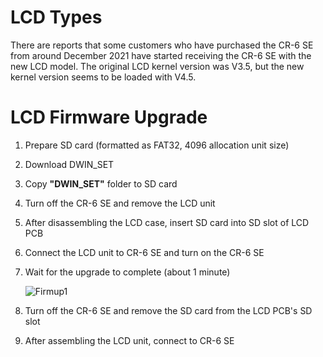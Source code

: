 # LCD Types

There are reports that some customers who have purchased the CR-6 SE from around December 2021 have started receiving the CR-6 SE with the new LCD model. The original LCD kernel version was V3.5, but the new kernel version seems to be loaded with V4.5.

# LCD Firmware Upgrade

1. Prepare SD card (formatted as FAT32, 4096 allocation unit size)
2. Download DWIN_SET
3. Copy **"DWIN_SET"** folder to SD card
4. Turn off the CR-6 SE and remove the LCD unit
5. After disassembling the LCD case, insert SD card into SD slot of LCD PCB
6. Connect the LCD unit to CR-6 SE and turn on the CR-6 SE
7. Wait for the upgrade to complete (about 1 minute)

   ![Firmup1](https://user-images.githubusercontent.com/96027590/168723124-66e82569-756f-46bb-851d-2cc61d749fb7.jpg)

8. Turn off the CR-6 SE and remove the SD card from the LCD PCB's SD slot
9. After assembling the LCD unit, connect to CR-6 SE
